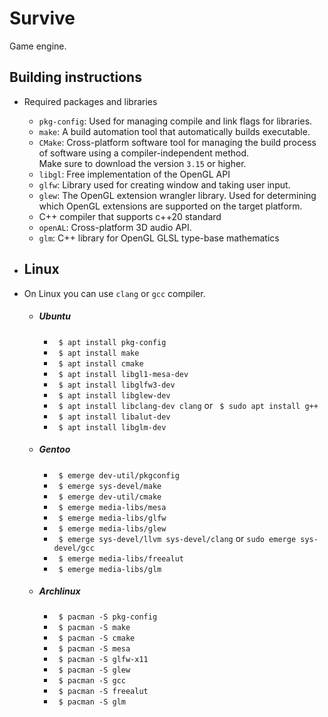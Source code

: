 # Survive
Game engine.

## Building instructions
* Required packages and libraries
    * `pkg-config`: Used for managing compile and link flags for libraries.
    * `make`: A build automation tool that automatically builds executable.
    * `CMake`: Cross-platform software tool for managing the build 
        process of software using a compiler-independent method.  
        Make sure to download the version `3.15` or higher.
    * `libgl`: Free implementation of the OpenGL API
    * `glfw`: Library used for creating window and taking user input.  
    * `glew`: The OpenGL extension wrangler library. Used for determining 
    which OpenGL extensions are supported on the target platform. 
    * C++ compiler that supports c++20 standard
    * `openAL`: Cross-platform 3D audio API.
    * `glm`: C++ library for OpenGL GLSL type-base mathematics
    
 * ## Linux
 * On Linux you can use `clang` or `gcc` compiler. 
   - ##### Ubuntu 
        * ` $ apt install pkg-config`
        * ` $ apt install make`
        * ` $ apt install cmake`
        * ` $ apt install libgl1-mesa-dev`
        * ` $ apt install libglfw3-dev`
        * ` $ apt install libglew-dev`
        * ` $ apt install libclang-dev clang` or ` $ sudo apt install g++`
        * ` $ apt install libalut-dev`
        * ` $ apt install libglm-dev`
    
    - ##### Gentoo
        * ` $ emerge dev-util/pkgconfig`
        * ` $ emerge sys-devel/make`
        * ` $ emerge dev-util/cmake`
        * ` $ emerge media-libs/mesa`
        * ` $ emerge media-libs/glfw`
        * ` $ emerge media-libs/glew`
        * ` $ emerge sys-devel/llvm sys-devel/clang` or `sudo emerge sys-devel/gcc`
        * ` $ emerge media-libs/freealut`
        * ` $ emerge media-libs/glm`
    
    - ##### Archlinux
        * ` $ pacman -S pkg-config`
        * ` $ pacman -S make`
        * ` $ pacman -S cmake`
        * ` $ pacman -S mesa`
        * ` $ pacman -S glfw-x11`
        * ` $ pacman -S glew`
        * ` $ pacman -S gcc`
        * ` $ pacman -S freealut`
        * ` $ pacman -S glm`    

